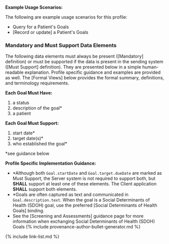 
**Example Usage Scenarios:**

The following are example usage scenarios for this profile:

-   Query for a Patient's Goals
-   [Record or update] a Patient's Goals


### Mandatory and Must Support Data Elements


The following data elements must always be present ([Mandatory] definition) or must be supported if the data is present in the sending system ([Must Support] definition). They are presented below in a simple human-readable explanation. Profile specific guidance and examples are provided as well. The [Formal Views] below provides the formal summary, definitions, and terminology requirements.  

**Each Goal Must Have:**

1. a status
1. description of the goal*
1. a patient


**Each Goal Must Support:**

1. start date*
2. target date(s)*
3. <span class="bg-success" markdown="1">who established the goal*</span><!-- new-content -->


\*see guidance below

**Profile Specific Implementation Guidance:**
-  \*Although both `Goal.startDate` and `Goal.target.dueDate` are marked as Must Support, the Server system is not required to support both, but **SHALL** support at least one of these elements. The Client application **SHALL** support both elements.
- <span class="bg-success" markdown="1">\*Goals are often captured as text and communicated in `Goal.description.text`. When the goal is a Social Determinants of Health (SDOH) goal, use the preferred [Social Determinants of Health Goals] binding.</span><!-- new-content -->
-  See the [Screening and Assessments] guidance page for more information when exchanging Social Determinants of Health (SDOH) Goals
{% include provenance-author-bullet-generator.md %}

{% include link-list.md %}
